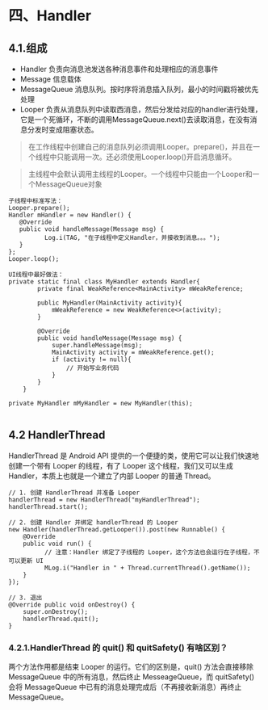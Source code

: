 # 四、Handler
## 4.1.组成
* Handler 负责向消息池发送各种消息事件和处理相应的消息事件
* Message 信息载体
* MessageQueue 消息队列。按时序将消息插入队列，最小的时间戳将被优先处理
* Looper 负责从消息队列中读取西消息，然后分发给对应的handler进行处理，它是一个死循环，不断的调用MessageQueue.next()去读取消息，在没有消息分发时变成阻塞状态。

> 在工作线程中创建自己的消息队列必须调用Looper。prepare()，并且在一个线程中只能调用一次。还必须使用Looper.loop()开启消息循环。

> 主线程中会默认调用主线程的Looper。一个线程中只能由一个Looper和一个MessageQueue对象
```
子线程中标准写法：
Looper.prepare();
Handler mHandler = new Handler() {
   @Override
   public void handleMessage(Message msg) {
          Log.i(TAG, "在子线程中定义Handler，并接收到消息。。。");
   }
};
Looper.loop();

```

```
UI线程中最好做法：
private static final class MyHandler extends Handler{
        private final WeakReference<MainActivity> mWeakReference;

        public MyHandler(MainActivity activity){
            mWeakReference = new WeakReference<>(activity);
        }

        @Override
        public void handleMessage(Message msg) {
            super.handleMessage(msg);
            MainActivity activity = mWeakReference.get();
            if (activity != null){
                // 开始写业务代码
            }
        }
    }

private MyHandler mMyHandler = new MyHandler(this);


```

## 4.2 HandlerThread

HandlerThread 是 Android API 提供的一个便捷的类，使用它可以让我们快速地创建一个带有 Looper 的线程，有了 Looper 这个线程，我们又可以生成 Handler，本质上也就是一个建立了内部 Looper 的普通 Thread。


```
// 1. 创建 HandlerThread 并准备 Looper
handlerThread = new HandlerThread("myHandlerThread");
handlerThread.start();

// 2. 创建 Handler 并绑定 handlerThread 的 Looper
new Handler(handlerThread.getLooper()).post(new Runnable() {
    @Override
    public void run() {
          // 注意：Handler 绑定了子线程的 Looper，这个方法也会运行在子线程，不可以更新 UI
          MLog.i("Handler in " + Thread.currentThread().getName());
    }
});

// 3. 退出
@Override public void onDestroy() {
    super.onDestroy();
    handlerThread.quit();
}

```

### 4.2.1.HandlerThread 的 quit() 和 quitSafety() 有啥区别？

两个方法作用都是结束 Looper 的运行。它们的区别是，quit() 方法会直接移除 MessageQueue 中的所有消息，然后终止 MesseageQueue，而 quitSafety() 会将 MessageQueue 中已有的消息处理完成后（不再接收新消息）再终止 MessageQueue。
